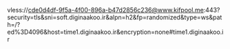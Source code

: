 vless://cde0d4df-9f5a-4f00-896a-b47d2856c236@www.kifpool.me:443?security=tls&sni=soft.diginaakoo.ir&alpn=h2&fp=randomized&type=ws&path=/?ed%3D4096&host=time1.diginaakoo.ir&encryption=none#time1.diginaakoo.ir
